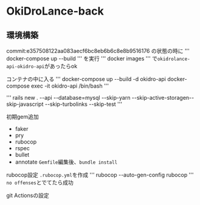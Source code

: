 # OkiDroLance-back
## 環境構築
commit:e357508122aa083aecf6bc8eb6b6c8e8b9516176 の状態の時に
'''
docker-compose up --build
'''
を実行
'''
docker images
'''
で`okidrolance-api-okidro-api`があったらok

コンテナの中に入る
'''
docker-compose up --build -d okidro-api
docker-compose exec -it okidro-api  /bin/bash
'''

'''
rails new . --api --database=mysql --skip-yarn --skip-active-storagen--skip-javascript --skip-turbolinks --skip-test
'''

初期gem追加
- faker
- pry
- rubocop
- rspec
- bullet
- annotate
`Gemfile`編集後、`bundle install`

rubocop設定
`.rubocop.yml`を作成
'''
rubocop --auto-gen-config
rubocop
'''
 `no offenses`とでてたら成功

 git Actionsの設定
